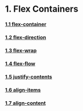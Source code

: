 # 1. Flex Containers

### [1.1 flex-container](1.1.flex-container/)

### [1.2 flex-direction](1.2.flex-direction/)

### [1.3 flex-wrap](1.3.flex-wrap/)

### [1.4 flex-flow](1.4.flex-flow/)

### [1.5 justify-contents](1.5.justify-contents/)

### [1.6 align-items](1.6.align-items)

### [1.7 align-content](1.7.align-content)